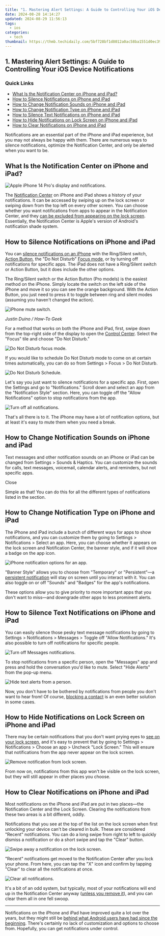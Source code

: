 ```yaml
---
title: "1. Mastering Alert Settings: A Guide to Controlling Your iOS Device Notifications"
date: 2024-08-28 14:14:27
updated: 2024-08-29 11:56:13
tags:
  - ios
categories:
  - tech
thumbnail: https://thmb.techidaily.com/5bf728bf1d8012a0ac58ba1551d0ec390dc36f122bf6da59a50363496db13c6d.jpeg
---
```


## 1. Mastering Alert Settings: A Guide to Controlling Your iOS Device Notifications

### Quick Links

* [What Is the Notification Center on iPhone and iPad?](https://techidaily.com/how-to-update-or-downgrade-apple-iphone-15-pro-max-without-data-loss-drfone-by-drfone-ios-system-repair-ios-system-repair/)
* [How to Silence Notifications on iPhone and iPad](https://fox-direct.techidaily.com/updated-2024-approved-turbocharge-video-on-snapchat-new-users-edition/)
* [How to Change Notification Sounds on iPhone and iPad](https://android-unlock.techidaily.com/in-2024-mastering-android-device-manager-the-ultimate-guide-to-unlocking-your-vivo-y27-5g-device-by-drfone-android/)
* [How to Change Notification Type on iPhone and iPad](https://article-files.techidaily.com/updated-cut-the-clutter-polishing-videos-using-enhancer-22-for-2024/)
* [How to Silence Text Notifications on iPhone and iPad](https://easy-unlock-android.techidaily.com/how-to-unlock-nubia-red-magic-9-pro-bootloader-easily-by-drfone-android/)
* [How to Hide Notifications on Lock Screen on iPhone and iPad](https://android-location-track.techidaily.com/in-2024-9-best-phone-monitoring-apps-for-tecno-phantom-v-fold-drfone-by-drfone-virtual-android/)
* [How to Clear Notifications on iPhone and iPad](https://techidaily.com/how-to-transfer-whatsapp-from-apple-iphone-6-plus-to-other-iphone-15-pro-devices-drfone-by-drfone-transfer-whatsapp-from-ios-transfer-whatsapp-from-ios/)

 Notifications are an essential part of the iPhone and iPad experience, but you may not always be happy with them. There are numerous ways to silence notifications, optimize the Notification Center, and only be alerted when you want to be.

##  What Is the Notification Center on iPhone and iPad?

![Apple iPhone 14 Pro's display and notifications.](https://static1.howtogeekimages.com/wordpress/wp-content/uploads/2023/06/52421159219_1085f0b209_o.jpg) 

 The [Notification Center](https://snapchat-videos.techidaily.com/updated-2024-approved-saving-snaps-from-snapchat-on-camera-roll-a-guide/) on iPhone and iPad shows a history of your notifications. It can be accessed by swiping up on the lock screen or swiping down from the top left on every other screen. You can choose whether you want notifications from apps to appear in the Notification Center, and they [can be excluded from appearing on the lock screen](https://extra-lessons.techidaily.com/acid-pro-a-deep-dive-and-competitive-matchups-for-2024/). Essentially, the Notification Center is Apple's version of Android's notification shade system.

##  How to Silence Notifications on iPhone and iPad

 You can [silence notifications on an iPhone](https://fox-helps.techidaily.com/updated-unraveling-the-itunes-radio-download-process/) with the Ring/Silent switch, [Action Button](https://youtube-lab.techidaily.com/banish-stutter-and-freeze-optimize-your-outriders-gameplay/), the "Do Not Disturb" [Focus mode](https://youtube-clips.techidaily.com/2024-approved-designing-distinctive-denouements/), or by turning off notifications for specific apps. The iPad does not have a Ring/Silent switch or Action Button, but it does include the other options.

 The Ring/Silent switch or the Action Button (Pro models) is the easiest method on the iPhone. Simply locate the switch on the left side of the iPhone and move it so you can see the orange background. With the Action Button, you just need to press it to toggle between ring and silent modes (assuming you haven't changed the action).

![iPhone mute switch.](https://static1.howtogeekimages.com/wordpress/wp-content/uploads/2014/12/iPhone-switch.png) 

_Justin Duino / How-To Geek_

 For a method that works on both the iPhone and iPad, first, swipe down from the top-right side of the display to open the [Control Center](https://youtube-blog.techidaily.com/ring-how-tseries-harnesses-revenue-from-online-viewer-base-youtube/). Select the "Focus" tile and choose "Do Not Disturb."

![Do Not Disturb focus mode.](https://static1.howtogeekimages.com/wordpress/wp-content/uploads/2024/05/img_0403.PNG) 

 If you would like to schedule Do Not Disturb mode to come on at certain times automatically, you can do so from Settings > Focus > Do Not Disturb.

![Do Not Disturb Schedule.](https://static1.howtogeekimages.com/wordpress/wp-content/uploads/2024/05/img_0404.PNG) 

 Let's say you just want to silence notifications for a specific app. First, open the Settings and go to "Notifications." Scroll down and select an app from the "Notification Style" section. Here, you can toggle off the "Allow Notifications" option to stop notifications from the app.

![Turn off all notifications.](https://static1.howtogeekimages.com/wordpress/wp-content/uploads/2024/05/img_0405.PNG) 

 That's all there is to it. The iPhone may have a lot of notification options, but at least it's easy to mute them when you need a break.

##  How to Change Notification Sounds on iPhone and iPad

 Text messages and other notification sounds on an iPhone or iPad can be changed from Settings > Sounds & Haptics. You can customize the sounds for calls, text messages, voicemail, calendar alerts, and reminders, but not specific apps.

Close 

 Simple as that! You can do this for all the different types of notifications listed in the section.

##  How to Change Notification Type on iPhone and iPad

 The iPhone and iPad include a bunch of different ways for apps to show notifications, and you can customize them by going to Settings > Notifications > Select an app. Here, you can choose whether it appears on the lock screen and Notification Center, the banner style, and if it will show a badge on the app icon.

![iPhone notification options for an app.](https://static1.howtogeekimages.com/wordpress/wp-content/uploads/2024/05/img_0409.PNG) 

 "Banner Style" allows you to choose from "Temporary" or "Persistent"—a [persistent notification](https://fake-location.techidaily.com/can-life360-track-you-when-your-xiaomi-redmi-k70-pro-is-off-drfone-by-drfone-virtual-android/) will stay on screen until you interact with it. You can also toggle on or off "Sounds" and "Badges" for the app's notifications.

 These options allow you to give priority to more important apps that you don't want to miss—and downgrade other apps to less prominent alerts.

##  How to Silence Text Notifications on iPhone and iPad

 You can easily silence those pesky text message notifications by going to Settings > Notifications > Messages > Toggle off "Allow Notifications." It's also possible to turn off notifications for specific people.

![Turn off Messages notifications.](https://static1.howtogeekimages.com/wordpress/wp-content/uploads/2024/05/img_0410.PNG) 

 To stop notifications from a specific person, open the "Messages" app and press and hold the conversation you'd like to mute. Select "Hide Alerts" from the pop-up menu.

![Hide text alerts from a person.](https://static1.howtogeekimages.com/wordpress/wp-content/uploads/2024/05/img_0411.PNG) 

 Now, you don't have to be bothered by notifications from people you don't want to hear from! Of course, [blocking a contact](https://article-helps.techidaily.com/dramatic-lighting-in-hdr-portrait-photography/) is an even better solution in some cases.

##  How to Hide Notifications on Lock Screen on iPhone and iPad

 There may be certain notifications that you don't want prying eyes to [see on your lock screen](https://ai-vdieo-software.techidaily.com/in-this-article-youll-get-to-know-the-best-free-online-video-editors-without-a-watermark-to-create-and-edit-videos-that-attract-thousands-of-views/), and it's easy to prevent that by going to Settings > Notifications > Choose an app > Uncheck "Lock Screen." This will ensure that notifications from the app never appear on the lock screen.

![Remove notification from lock screen.](https://static1.howtogeekimages.com/wordpress/wp-content/uploads/2024/05/img_0412.PNG) 

 From now on, notifications from this app won't be visible on the lock screen, but they will still appear in other places you choose.

##  How to Clear Notifications on iPhone and iPad

 Most notifications on the iPhone and iPad are put in two places—the Notification Center and the Lock Screen. Clearing the notifications from these two areas is a bit different, oddly.

 Notifications that you see at the top of the list on the lock screen when first unlocking your device can't be cleared in bulk. These are considered "Recent" notifications. You can do a long swipe from right to left to quickly dismiss a notification or do a short swipe and tap the "Clear" button.

![Swipe away a notification on the lock screen.](https://static1.howtogeekimages.com/wordpress/wp-content/uploads/2024/05/img_0413.PNG) 

 "Recent" notifications get moved to the Notification Center after you lock your phone. From here, you can tap the "X" icon and confirm by tapping "Clear" to clear all the notifications at once.

![Clear all notifications.](https://static1.howtogeekimages.com/wordpress/wp-content/uploads/2024/05/img_0414-1.PNG) 

 It's a bit of an odd system, but typically, most of your notifications will end up in the Notification Center anyway ([unless you remove it](https://dvd-bd.techidaily.com/expert-picks-leading-programs-for-superior-cd-compilation-and-burning-tools/)), and you can clear them all in one fell swoop.

---

 Notifications on the iPhone and iPad have improved quite a lot over the years, but they might still be [behind what Android users have had since the beginning](https://games-able.techidaily.com/visual-powerhouse-debate-oled-amoled-vs-ips-technology/). There's certainly no lack of customization and options to choose from. Hopefully, you can get notifications under control.

<ins class="adsbygoogle"
     style="display:block"
     data-ad-format="autorelaxed"
     data-ad-client="ca-pub-7571918770474297"
     data-ad-slot="1223367746"></ins>



<ins class="adsbygoogle"
     style="display:block"
     data-ad-client="ca-pub-7571918770474297"
     data-ad-slot="8358498916"
     data-ad-format="auto"
     data-full-width-responsive="true"></ins>
